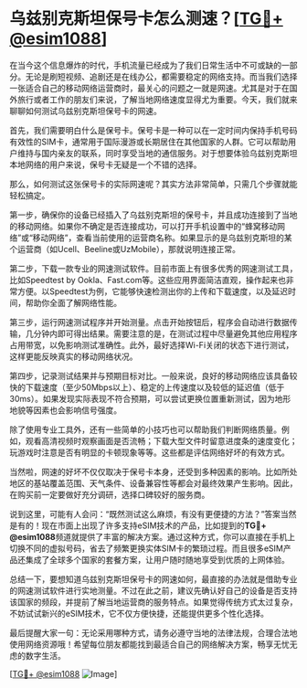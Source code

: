 # 乌兹别克斯坦保号卡怎么测速？[[TG💪+ @esim1088](https://t.me/s/esim1088)]

在当今这个信息爆炸的时代，手机流量已经成为了我们日常生活中不可或缺的一部分。无论是刷短视频、追剧还是在线办公，都需要稳定的网络支持。而当我们选择一张适合自己的移动网络运营商时，最关心的问题之一就是网速。尤其是对于在国外旅行或者工作的朋友们来说，了解当地网络速度显得尤为重要。今天，我们就来聊聊如何测试乌兹别克斯坦保号卡的网速。

首先，我们需要明白什么是保号卡。保号卡是一种可以在一定时间内保持手机号码有效性的SIM卡，通常用于国际漫游或长期居住在其他国家的人群。它可以帮助用户维持与国内亲友的联系，同时享受当地的通信服务。对于想要体验乌兹别克斯坦本地网络的用户来说，保号卡无疑是一个不错的选择。

那么，如何测试这张保号卡的实际网速呢？其实方法非常简单，只需几个步骤就能轻松搞定。

第一步，确保你的设备已经插入了乌兹别克斯坦的保号卡，并且成功连接到了当地的移动网络。如果你不确定是否连接成功，可以打开手机设置中的“蜂窝移动网络”或“移动网络”，查看当前使用的运营商名称。如果显示的是乌兹别克斯坦的某个运营商（如Ucell、Beeline或UzMobile），那就说明连接正常。

第二步，下载一款专业的网速测试软件。目前市面上有很多优秀的网速测试工具，比如Speedtest by Ookla、Fast.com等。这些应用界面简洁直观，操作起来也非常方便。以Speedtest为例，它能够快速检测出你的上传和下载速度，以及延迟时间，帮助你全面了解网络性能。

第三步，运行网速测试程序并开始测量。点击开始按钮后，程序会自动进行数据传输，几分钟内即可得出结果。需要注意的是，在测试过程中尽量避免其他应用程序占用带宽，以免影响测试准确性。此外，最好选择Wi-Fi关闭的状态下进行测试，这样更能反映真实的移动网络状况。

第四步，记录测试结果并与预期目标对比。一般来说，良好的移动网络应该具备较快的下载速度（至少50Mbps以上）、稳定的上传速度以及较低的延迟值（低于30ms）。如果发现实际表现不符合预期，可以尝试更换位置重新测试，因为地形地貌等因素也会影响信号强度。

除了使用专业工具外，还有一些简单的小技巧也可以帮助我们判断网络质量。例如，观看高清视频时观察画面是否流畅；下载大型文件时留意进度条的速度变化；玩游戏时注意是否有明显的卡顿现象等等。这些都是评估网络好坏的有效方式。

当然啦，网速的好坏不仅仅取决于保号卡本身，还受到多种因素的影响。比如所处地区的基站覆盖范围、天气条件、设备兼容性等都会对最终效果产生影响。因此，在购买前一定要做好充分调研，选择口碑较好的服务商。

说到这里，可能有人会问：“既然测试这么麻烦，有没有更便捷的方法？”答案当然是有的！现在市面上出现了许多支持eSIM技术的产品，比如提到的**TG💪+ @esim1088**频道就提供了丰富的解决方案。通过这种方式，你可以直接在手机上切换不同的虚拟号码，省去了频繁更换实体SIM卡的繁琐过程。而且很多eSIM产品还集成了全球多个国家的套餐方案，让用户随时随地享受到优质的上网体验。

总结一下，要想知道乌兹别克斯坦保号卡的网速如何，最直接的办法就是借助专业的网速测试软件进行实地测量。不过在此之前，建议先确认好自己的设备是否支持该国家的频段，并提前了解当地运营商的服务特点。如果觉得传统方式太过复杂，不妨试试新兴的eSIM技术，它不仅方便快捷，还能提供更多个性化选择。

最后提醒大家一句：无论采用哪种方式，请务必遵守当地的法律法规，合理合法地使用网络资源哦！希望每位朋友都能找到最适合自己的网络解决方案，畅享无忧无虑的数字生活。

[[TG💪+ @esim1088](https://t.me/s/esim1088) ![Image](https://i.postimg.cc/4NQfJmqS/Snipaste-2025-05-13-00-14-12.png)]